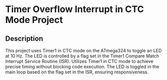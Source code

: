 # Timer Overflow Interrupt in CTC Mode Project

## Description
This project uses Timer1 in CTC mode on the ATmega324 to toggle an LED at 10 Hz. The LED is controlled by a flag set in the Timer1 Compare Match Interrupt Service Routine (ISR).
Utilizes Timer1 in CTC mode to achieve precise timing without blocking code execution. The LED is toggled in the main loop based on the flag set in the ISR, ensuring responsiveness.






